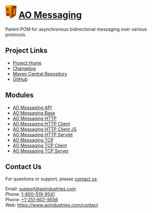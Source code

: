 # [<img src="ao-logo.png" alt="AO Logo" width="35" height="40">](https://www.aoindustries.com/) [AO Messaging](https://www.aoindustries.com/ao-messaging/)
Parent POM for asynchronous bidirectional messaging over various protocols.

## Project Links
* [Project Home](https://www.aoindustries.com/ao-messaging/)
* [Changelog](https://www.aoindustries.com/ao-messaging/changelog)
* [Maven Central Repository](https://search.maven.org/#search%7Cgav%7C1%7Cg:%22com.aoindustries%22%20AND%20a:%22ao-messaging%22)
* [GitHub](https://github.com/aoindustries/ao-messaging)

## Modules
* [AO Messaging API](https://www.aoindustries.com/ao-messaging/api/)
* [AO Messaging Base](https://www.aoindustries.com/ao-messaging/base/)
* [AO Messaging HTTP](https://www.aoindustries.com/ao-messaging/http/)
* [AO Messaging HTTP Client](https://www.aoindustries.com/ao-messaging/http/client/)
* [AO Messaging HTTP Client JS](https://www.aoindustries.com/ao-messaging/http/client-js/)
* [AO Messaging HTTP Servlet](https://www.aoindustries.com/ao-messaging/http/servlet/)
* [AO Messaging TCP](https://www.aoindustries.com/ao-messaging/tcp/)
* [AO Messaging TCP Client](https://www.aoindustries.com/ao-messaging/tcp/client/)
* [AO Messaging TCP Server](https://www.aoindustries.com/ao-messaging/tcp/server/)

## Contact Us
For questions or support, please [contact us](https://www.aoindustries.com/contact):

Email: [support@aoindustries.com](mailto:support@aoindustries.com)  
Phone: [1-800-519-9541](tel:1-800-519-9541)  
Phone: [+1-251-607-9556](tel:+1-251-607-9556)  
Web: https://www.aoindustries.com/contact
